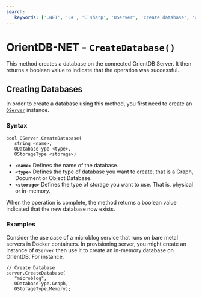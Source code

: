 ```yaml
---
search:
   keywords: ['.NET', 'C#', 'C sharp', 'OServer', 'create database', 'create']
---
```


# OrientDB-NET - `CreateDatabase()`

This method creates a database on the connected OrientDB Server.  It then returns a boolean value to indicate that the operation was successful.

## Creating Databases

In order to create a database using this method, you first need to create an [`OServer`](NET-Server.md) instance.

### Syntax

```
bool OServer.CreateDatabase(
   string <name>,
   ODatabaseType <type>,
   OStorageType <storage>)
```

- **`<name>`** Defines the name of the database.
- **`<type>`** Defines the type of database you want to create, that is a Graph, Document or Object Database.
- **`<storage>`** Defines the type of storage you want to use. That is, physical or in-memory.

When the operation is complete, the method returns a boolean value indicated that the new database now exists.

### Examples

Consider the use case of a microblog service that runs on bare metal servers in Docker containers.  In provisioning server, you might create an instance of `OServer` then use it to create an in-memory database on OrientDB.  For instance,

```c-sharp
// Create Database
server.CreateDatabase(
   "microblog",
   ODatabaseType.Graph,
   OStorageType.Memory);
```
